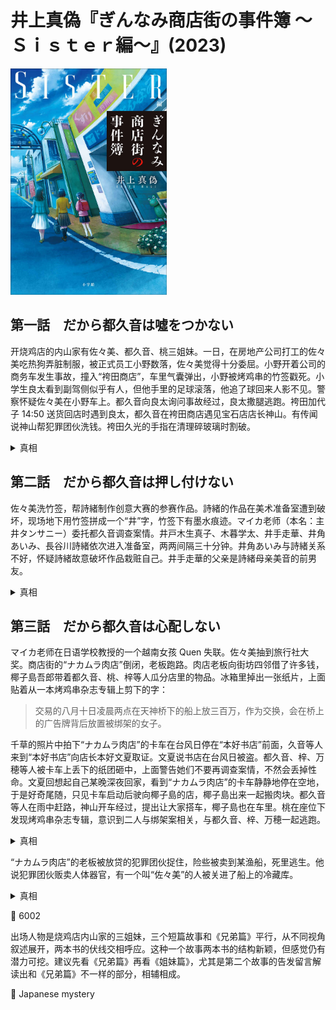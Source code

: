 # 井上真偽『ぎんなみ商店街の事件簿 ～Ｓｉｓｔｅｒ編～』(2023)

<img src=images/2023_cover_3.jpg width=250/>

## 第一話　だから都久音は噓をつかない

开烧鸡店的内山家有佐々美、都久音、桃三姐妹。一日，在房地产公司打工的佐々美吃热狗弄脏制服，被正式员工小野数落，佐々美觉得十分委屈。小野开着公司的商务车发生事故，撞入“袴田商店”，车里气囊弹出，小野被烤鸡串的竹签戳死。小学生良太看到副驾侧似乎有人，但他手里的足球滚落，他追了球回来人影不见。警察怀疑佐々美在小野车上。都久音向良太询问事故经过，良太撒腿逃跑。袴田加代子 14:50 送货回店时遇到良太，都久音在袴田商店遇见宝石店店长神山。有传闻说神山帮犯罪团伙洗钱。袴田久光的手指在清理碎玻璃时割破。

<details><summary>真相</summary>
店内没有玻璃碎片飞散的痕迹。窗边地下有少量碎片，但袴田久光腰部受伤无法捡东西，他不是在清理碎片时割伤手指，而是从破碎的玻璃出去时受伤。袴田久光是坐在副驾上的人，他让小野驾车冲进店铺，目的是为了骗保偿还银行债务。
</details>

## 第二話　だから都久音は押し付けない

佐々美洗竹签，帮詩緒制作创意大赛的参赛作品。詩緒的作品在美术准备室遭到破坏，现场地下用竹签拼成一个“井”字，竹签下有墨水痕迹。マイカ老师（本名：主井タンサニー）委托都久音调查案情。井戸木生真子、木暮学太、井手走華、井角あいみ、長谷川詩緒依次进入准备室，两两间隔三十分钟。井角あいみ与詩緒关系不好，怀疑詩緒故意破坏作品栽赃自己。井手走華的父亲是詩緒母亲美音的前男友。

<details><summary>真相</summary>
墨水超过三十分钟干涸，所以后面进屋的同学通过墨水的干涸程度可以判断前面进屋的人留下“井”字。告发者本来想留下“井手”，但临时发现倒过来看变成“主井”，为了不让老师受到牵连，取消了“手”字。井手的父亲是美音的前男友，曾经家暴美音，美音诱导井手的母亲“夺走”前男友。井手破坏詩緒的作品报复。

<img src=images/2023_ite.jpg width=150/>
<img src=images/2023_shui.jpg width=150/>
</details>

## 第三話　だから都久音は心配しない

マイカ老师在日语学校教授的一个越南女孩 Quen 失联。佐々美抽到旅行社大奖。商店街的“ナカムラ肉店”倒闭，老板跑路。肉店老板向街坊四邻借了许多钱，椰子島吾郎带着都久音、桃、梓等人瓜分店里的物品。冰箱里掉出一张纸片，上面贴着从一本烤鸡串杂志专辑上剪下的字：

<blockquote>
交易的八月十日凌晨两点在天神桥下的船上放三百万，作为交换，会在桥上的广告牌背后放置被绑架的女子。
</blockquote>

千草的照片中拍下“ナカムラ肉店”的卡车在台风日停在“本好书店”前面，久音等人来到“本好书店”向店长本好文夏取证。文夏说书店在台风日被盗。都久音、梓、万穂等人被卡车上丢下的纸团砸中，上面警告她们不要再调查案情，不然会丢掉性命。文夏回想起自己某晚深夜回家，看到“ナカムラ肉店”的卡车静静地停在空地，于是好奇尾随，只见卡车启动后驶向椰子島的店，椰子島出来一起搬肉块。都久音等人在雨中赶路，神山开车经过，提出让大家搭车，椰子島也在车里。桃在座位下发现烤鸡串杂志专辑，意识到二人与绑架案相关，与都久音、梓、万穂一起逃跑。

<details><summary>真相</summary>
车里的杂志只是椰子島收到的样刊。文夏说卡车“静静地”停在空地，但冷冻卡车为了制冷，必须一直开着引擎，所以文夏是在说谎。文夏与盗窃团体合作，台风日被盗是为了骗保，因为保险不赔付开店期间的小偷小摸，只赔付闭店期间的损失。扔警告纸团的是文夏。
</details>

“ナカムラ肉店”的老板被放贷的犯罪团伙捉住，险些被卖到某渔船，死里逃生。他说犯罪团伙贩卖人体器官，有一个叫“佐々美”的人被关进了船上的冷藏库。

<details><summary>真相</summary>
冷藏库里放的是鸡胸肉“笹身”，而不是读音相同的“佐々美”。
</details>

:link: 6002

出场人物是烧鸡店内山家的三姐妹，三个短篇故事和《兄弟篇》平行，从不同视角叙述展开，两本书的伏线交相呼应。这种一个故事两本书的结构新颖，但感觉仍有潜力可挖。建议先看《兄弟篇》再看《姐妹篇》，尤其是第二个故事的告发留言解读出和《兄弟篇》不一样的部分，相辅相成。

:file_folder: Japanese mystery
